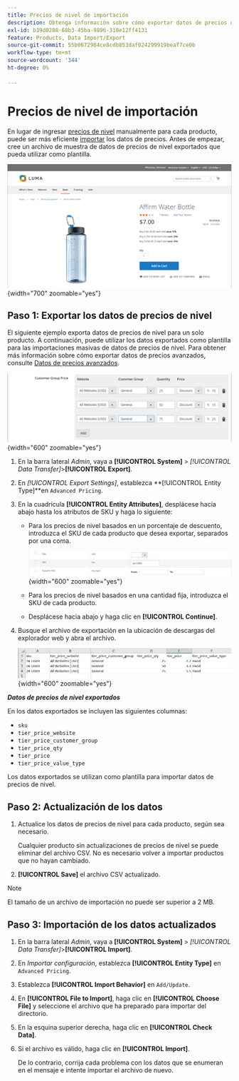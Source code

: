 ```yaml
---
title: Precios de nivel de importación
description: Obtenga información sobre cómo exportar datos de precios de nivel e importar datos actualizados.
exl-id: b19d0208-68b3-45ba-9896-318e12ff4131
feature: Products, Data Import/Export
source-git-commit: 55b0672984ce8cdb853daf024299919beaf7ce0b
workflow-type: tm+mt
source-wordcount: '344'
ht-degree: 0%

---
```


# Precios de nivel de importación

En lugar de ingresar [precios de nivel](../catalog/product-price-tier.md) manualmente para cada producto, puede ser más eficiente [importar](data-import.md) los datos de precios. Antes de empezar, cree un archivo de muestra de datos de precios de nivel exportados que pueda utilizar como plantilla.

![Ejemplo de tienda - precios por niveles](./assets/storefront-tier-pricing-water-bottle.png){width="700" zoomable="yes"}

## Paso 1: Exportar los datos de precios de nivel

El siguiente ejemplo exporta datos de precios de nivel para un solo producto. A continuación, puede utilizar los datos exportados como plantilla para las importaciones masivas de datos de precios de nivel. Para obtener más información sobre cómo exportar datos de precios avanzados, consulte [Datos de precios avanzados](data-attributes-product.md#advanced-pricing-attributes).

![Precio por niveles del producto](./assets/price-tier-customer-group-discount.png){width="600" zoomable="yes"}

1. En la barra lateral _Admin_, vaya a **[!UICONTROL System]** > _[!UICONTROL Data Transfer]_>**[!UICONTROL Export]**.

1. En _[!UICONTROL Export Settings]_, establezca **[!UICONTROL Entity Type]**en `Advanced Pricing`.

1. En la cuadrícula **[!UICONTROL Entity Attributes]**, desplácese hacia abajo hasta los atributos de SKU y haga lo siguiente:

   - Para los precios de nivel basados en un porcentaje de descuento, introduzca el SKU de cada producto que desea exportar, separados por una coma.

     ![Exportación de datos - SKU del producto](./assets/price-tier-export-sku.png){width="600" zoomable="yes"}

   - Para los precios de nivel basados en una cantidad fija, introduzca el SKU de cada producto.

   - Desplácese hacia abajo y haga clic en **[!UICONTROL Continue]**.

1. Busque el archivo de exportación en la ubicación de descargas del explorador web y abra el archivo.

   ![Ejemplo: datos de precio de nivel de descuento de grupo de clientes exportados](./assets/price-tier-customer-group-discount-export.png){width="600" zoomable="yes"}

**_Datos de precios de nivel exportados_**

En los datos exportados se incluyen las siguientes columnas:

- `sku`
- `tier_price_website`
- `tier_price_customer_group`
- `tier_price_qty`
- `tier_price`
- `tier_price_value_type`

Los datos exportados se utilizan como plantilla para importar datos de precios de nivel.

## Paso 2: Actualización de los datos

1. Actualice los datos de precios de nivel para cada producto, según sea necesario.

   Cualquier producto sin actualizaciones de precios de nivel se puede eliminar del archivo CSV. No es necesario volver a importar productos que no hayan cambiado.

1. **[!UICONTROL Save]** el archivo CSV actualizado.

>[!NOTE]
>
>El tamaño de un archivo de importación no puede ser superior a 2 MB.

## Paso 3: Importación de los datos actualizados

1. En la barra lateral _Admin_, vaya a **[!UICONTROL System]** > _[!UICONTROL Data Transfer]_>**[!UICONTROL Import]**.

1. En _Importar configuración_, establezca **[!UICONTROL Entity Type]** en `Advanced Pricing`.

1. Establezca **[!UICONTROL Import Behavior]** en `Add/Update`.

1. En **[!UICONTROL File to Import]**, haga clic en **[!UICONTROL Choose File]** y seleccione el archivo que ha preparado para importar del directorio.

1. En la esquina superior derecha, haga clic en **[!UICONTROL Check Data]**.

1. Si el archivo es válido, haga clic en **[!UICONTROL Import]**.

   De lo contrario, corrija cada problema con los datos que se enumeran en el mensaje e intente importar el archivo de nuevo.
